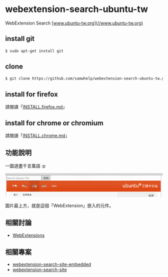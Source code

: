 # webextension-search-ubuntu-tw

WebExtension Search [www.ubuntu-tw.org](//www.ubuntu-tw.org)


## install git

``` sh
$ sudo apt-get install git
```

## clone

``` sh
$ git clone https://github.com/samwhelp/webextension-search-ubuntu-tw.git
```

## install for firefox

請閱讀「[INSTALL.firefox.md](doc/INSTALL.firefox.md)」

## install for chrome or chromium

請閱讀「[INSTALL.chrome.md](doc/INSTALL.chrome.md)」

## 功能說明

一圖道盡千言萬語 :p

![示意圖](img/concept.png)

圖片最上方，就是這個「WebExtension」嵌入的元件。

## 相關討論

* [WebExtensions](https://www.ubuntu-tw.org/modules/newbb/viewtopic.php?post_id=355912#forumpost355912)

## 相關專案


* [webextension-search-site-embedded](https://github.com/samwhelp/webextension-practice/tree/master/webextension-search-site-embedded)
* [webextension-search-site](https://github.com/samwhelp/webextension-practice/tree/master/webextension-search-site)
